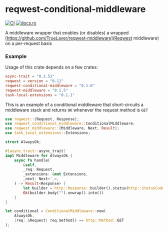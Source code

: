 # reqwest-conditional-middleware

[![CI](https://github.com/oxidecomputer/reqwest-conditional-middleware/workflows/CI/badge.svg)](https://github.com/oxidecomputer/reqwest-conditional-middleware/actions?query=workflow%3ACI) [![docs.rs](https://docs.rs/reqwest-conditional-middleware/badge.svg)](https://docs.rs/reqwest-conditional-middleware)

A middleware wrapper that enables (or disables) a wrapped [https://github.com/TrueLayer/reqwest-middleware](Reqwest middleware) on a per-request basis

### Example

Usage of this crate depends on a few crates:

```toml
async-trait = "0.1.51"
reqwest = version = "0.11"
reqwest-conditional-middleware = "0.1.0"
reqwest-middleware = "0.1.5"
task-local-extensions = "0.1.1"
```

This is an example of a conditional middleware that short-circuits a middleware stack and
returns `OK` whenever the request method is `GET`

```rust
use reqwest::{Request, Response};
use reqwest_conditional_middleware::ConditionalMiddleware;
use reqwest_middleware::{Middleware, Next, Result};
use task_local_extensions::Extensions;

struct AlwaysOk;

#[async_trait::async_trait]
impl Middleware for AlwaysOk {
    async fn handle(
        &self,
        _req: Request,
        _extensions: &mut Extensions,
        _next: Next<'_>,
    ) -> Result<Response> {
        let builder = http::Response::builder().status(http::StatusCode::OK);
        Ok(builder.body("").unwrap().into())
    }
}

let conditional = ConditionalMiddleware::new(
    AlwaysOk,
    |req: &Request| req.method() == http::Method::GET
);

```